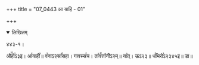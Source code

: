 +++
title = "07_0443 आ याहि - 01"

+++
<details open><summary>लिखितम्</summary>

४४३-१।

औ꣣꣯हो꣢ऽ३इ। आ꣤याही꣥॥ व꣡नाऽ᳒२᳒सा꣡꣯सहा। गावस्स꣢च। ता꣡व꣪र्त्तानीऽ᳒२᳒म्॥ या꣡त्। ऊऽ२३॥ ध꣢भिरो꣣ऽ२३४५इ॥ डा॥
</details>